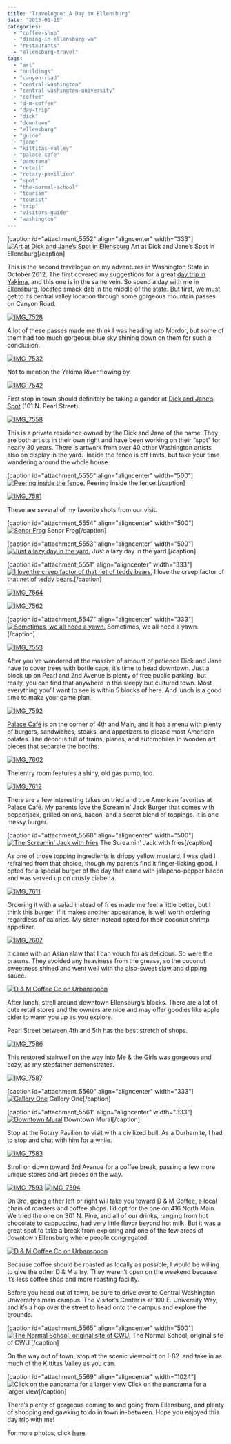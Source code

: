 ```yaml
---
title: "Travelogue: A Day in Ellensburg"
date: "2013-01-16"
categories: 
  - "coffee-shop"
  - "dining-in-ellensburg-wa"
  - "restaurants"
  - "ellensburg-travel"
tags: 
  - "art"
  - "buildings"
  - "canyon-road"
  - "central-washington"
  - "central-washington-university"
  - "coffee"
  - "d-m-coffee"
  - "day-trip"
  - "dick"
  - "downtown"
  - "ellensburg"
  - "guide"
  - "jane"
  - "kittitas-valley"
  - "palace-cafe"
  - "panorama"
  - "retail"
  - "rotary-pavillion"
  - "spot"
  - "the-normal-school"
  - "tourism"
  - "tourist"
  - "trip"
  - "visitors-guide"
  - "washington"
---
```


\[caption id="attachment\_5552" align="aligncenter" width="333"\][![Art at Dick and Jane’s Spot in Ellensburg](http://s3.amazonaws.com/thegourmez-wpmedia/2013/01/IMG_7574.jpg)](http://www.thegourmez.com/2013/01/travelogue-a-day-in-ellensburg/img_7574/) Art at Dick and Jane’s Spot in Ellensburg\[/caption\]

This is the second travelogue on my adventures in Washington State in October 2012. The first covered my suggestions for a great [day trip in Yakima](index.php?p=5412 "Yakima Day Trip"), and this one is in the same vein. So spend a day with me in Ellensburg, located smack dab in the middle of the state. But first, we must get to its central valley location through some gorgeous mountain passes on Canyon Road.

[![IMG_7528](http://s3.amazonaws.com/thegourmez-wpmedia/2013/01/IMG_7528.jpg)](http://www.thegourmez.com/2013/01/travelogue-a-day-in-ellensburg/img_7528/)

A lot of these passes made me think I was heading into Mordor, but some of them had too much gorgeous blue sky shining down on them for such a conclusion.

[![IMG_7532](http://s3.amazonaws.com/thegourmez-wpmedia/2013/01/IMG_7532.jpg)](http://www.thegourmez.com/2013/01/travelogue-a-day-in-ellensburg/img_7532/)

Not to mention the Yakima River flowing by.

[![IMG_7542](http://s3.amazonaws.com/thegourmez-wpmedia/2013/01/IMG_7542.jpg)](http://www.thegourmez.com/2013/01/travelogue-a-day-in-ellensburg/img_7542/)

First stop in town should definitely be taking a gander at [Dick and Jane’s Spot](http://www.reflectorart.com/index.html) (101 N. Pearl Street).

[![IMG_7558](http://s3.amazonaws.com/thegourmez-wpmedia/2013/01/IMG_7558.jpg)](http://www.thegourmez.com/2013/01/travelogue-a-day-in-ellensburg/img_7558/)

This is a private residence owned by the Dick and Jane of the name. They are both artists in their own right and have been working on their “spot” for nearly 30 years. There is artwork from over 40 other Washington artists also on display in the yard.  Inside the fence is off limits, but take your time wandering around the whole house.

\[caption id="attachment\_5555" align="aligncenter" width="500"\][![Peering inside the fence.](http://s3.amazonaws.com/thegourmez-wpmedia/2013/01/IMG_7579.jpg)](http://www.thegourmez.com/2013/01/travelogue-a-day-in-ellensburg/img_7579/) Peering inside the fence.\[/caption\]

[![IMG_7581](http://s3.amazonaws.com/thegourmez-wpmedia/2013/01/IMG_7581.jpg)](http://www.thegourmez.com/2013/01/travelogue-a-day-in-ellensburg/img_7581/)

These are several of my favorite shots from our visit.

\[caption id="attachment\_5554" align="aligncenter" width="500"\][![Senor Frog](http://s3.amazonaws.com/thegourmez-wpmedia/2013/01/IMG_7578.jpg)](http://www.thegourmez.com/2013/01/travelogue-a-day-in-ellensburg/img_7578/) Senor Frog\[/caption\]

\[caption id="attachment\_5553" align="aligncenter" width="500"\][![Just a lazy day in the yard.](http://s3.amazonaws.com/thegourmez-wpmedia/2013/01/IMG_7576.jpg)](http://www.thegourmez.com/2013/01/travelogue-a-day-in-ellensburg/img_7576/) Just a lazy day in the yard.\[/caption\]

\[caption id="attachment\_5551" align="aligncenter" width="333"\][![I love the creep factor of that net of teddy bears.](http://s3.amazonaws.com/thegourmez-wpmedia/2013/01/IMG_7571.jpg)](http://www.thegourmez.com/2013/01/travelogue-a-day-in-ellensburg/img_7571/) I love the creep factor of that net of teddy bears.\[/caption\]

[![IMG_7564](http://s3.amazonaws.com/thegourmez-wpmedia/2013/01/IMG_7564.jpg)](http://www.thegourmez.com/2013/01/travelogue-a-day-in-ellensburg/img_7564/)

[![IMG_7562](http://s3.amazonaws.com/thegourmez-wpmedia/2013/01/IMG_7562.jpg)](http://www.thegourmez.com/2013/01/travelogue-a-day-in-ellensburg/img_7562/)

\[caption id="attachment\_5547" align="aligncenter" width="333"\][![Sometimes, we all need a yawn.](http://s3.amazonaws.com/thegourmez-wpmedia/2013/01/IMG_7557.jpg)](http://www.thegourmez.com/2013/01/travelogue-a-day-in-ellensburg/img_7557/) Sometimes, we all need a yawn.\[/caption\]

[![IMG_7553](http://s3.amazonaws.com/thegourmez-wpmedia/2013/01/IMG_7553.jpg)](http://www.thegourmez.com/2013/01/travelogue-a-day-in-ellensburg/img_7553/)

After you’ve wondered at the massive of amount of patience Dick and Jane have to cover trees with bottle caps, it’s time to head downtown. Just a block up on Pearl and 2nd Avenue is plenty of free public parking, but really, you can find that anywhere in this sleepy but cultured town. Most everything you’ll want to see is within 5 blocks of here. And lunch is a good time to make your game plan.

[![IMG_7592](http://s3.amazonaws.com/thegourmez-wpmedia/2013/01/IMG_7592.jpg)](http://www.thegourmez.com/2013/01/travelogue-a-day-in-ellensburg/img_7592/)

[Palace Café](http://thepalacecafe.net/) is on the corner of 4th and Main, and it has a menu with plenty of burgers, sandwiches, steaks, and appetizers to please most American palates. The décor is full of trains, planes, and automobiles in wooden art pieces that separate the booths.

[![IMG_7602](http://s3.amazonaws.com/thegourmez-wpmedia/2013/01/IMG_7602.jpg)](http://www.thegourmez.com/2013/01/travelogue-a-day-in-ellensburg/img_7602/)

The entry room features a shiny, old gas pump, too.

[![IMG_7612](http://s3.amazonaws.com/thegourmez-wpmedia/2013/01/IMG_7612.jpg)](http://www.thegourmez.com/2013/01/travelogue-a-day-in-ellensburg/img_7612/)

There are a few interesting takes on tried and true American favorites at Palace Café. My parents love the Screamin’ Jack Burger that comes with pepperjack, grilled onions, bacon, and a secret blend of toppings. It is one messy burger.

\[caption id="attachment\_5568" align="aligncenter" width="500"\][![The Screamin’ Jack with fries](http://s3.amazonaws.com/thegourmez-wpmedia/2013/01/IMG_7609.jpg)](http://www.thegourmez.com/2013/01/travelogue-a-day-in-ellensburg/img_7609/) The Screamin’ Jack with fries\[/caption\]

As one of those topping ingredients is drippy yellow mustard, I was glad I refrained from that choice, though my parents find it finger-licking good. I opted for a special burger of the day that came with jalapeno-pepper bacon and was served up on crusty ciabetta.

[![IMG_7611](http://s3.amazonaws.com/thegourmez-wpmedia/2013/01/IMG_7611.jpg)](http://www.thegourmez.com/2013/01/travelogue-a-day-in-ellensburg/img_7611/)

Ordering it with a salad instead of fries made me feel a little better, but I think this burger, if it makes another appearance, is well worth ordering regardless of calories. My sister instead opted for their coconut shrimp appetizer.

[![IMG_7607](http://s3.amazonaws.com/thegourmez-wpmedia/2013/01/IMG_7607.jpg)](http://www.thegourmez.com/2013/01/travelogue-a-day-in-ellensburg/img_7607/)

It came with an Asian slaw that I can vouch for as delicious. So were the prawns. They avoided any heaviness from the grease, so the coconut sweetness shined and went well with the also-sweet slaw and dipping sauce.

[![D & M Coffee Co on Urbanspoon](http://www.urbanspoon.com/b/link/1341021/minilink.gif)](http://www.urbanspoon.com/r/321/1341021/restaurant/Washington-State/D-M-Coffee-Co-Ellensburg)

After lunch, stroll around downtown Ellensburg’s blocks. There are a lot of cute retail stores and the owners are nice and may offer goodies like apple cider to warm you up as you explore.

Pearl Street between 4th and 5th has the best stretch of shops.

[![IMG_7586](http://s3.amazonaws.com/thegourmez-wpmedia/2013/01/IMG_7586.jpg)](http://www.thegourmez.com/2013/01/travelogue-a-day-in-ellensburg/img_7586/)

This restored stairwell on the way into Me & the Girls was gorgeous and cozy, as my stepfather demonstrates.

[![IMG_7587](http://s3.amazonaws.com/thegourmez-wpmedia/2013/01/IMG_7587.jpg)](http://www.thegourmez.com/2013/01/travelogue-a-day-in-ellensburg/img_7587/)

\[caption id="attachment\_5560" align="aligncenter" width="333"\][![Gallery One](http://s3.amazonaws.com/thegourmez-wpmedia/2013/01/IMG_7588.jpg)](http://www.thegourmez.com/2013/01/travelogue-a-day-in-ellensburg/img_7588/) Gallery One\[/caption\]

\[caption id="attachment\_5561" align="aligncenter" width="333"\][![Downtown Mural](http://s3.amazonaws.com/thegourmez-wpmedia/2013/01/IMG_7589.jpg)](http://www.thegourmez.com/2013/01/travelogue-a-day-in-ellensburg/img_7589/) Downtown Mural\[/caption\]

Stop at the Rotary Pavilion to visit with a civilized bull. As a Durhamite, I had to stop and chat with him for a while.

[![IMG_7583](http://s3.amazonaws.com/thegourmez-wpmedia/2013/01/IMG_7583.jpg)](http://www.thegourmez.com/2013/01/travelogue-a-day-in-ellensburg/img_7583/)

Stroll on down toward 3rd Avenue for a coffee break, passing a few more unique stores and art pieces on the way.

[![IMG_7593](http://s3.amazonaws.com/thegourmez-wpmedia/2013/01/IMG_7593.jpg)](http://www.thegourmez.com/2013/01/travelogue-a-day-in-ellensburg/img_7593/) [![IMG_7594](http://s3.amazonaws.com/thegourmez-wpmedia/2013/01/IMG_7594.jpg)](http://www.thegourmez.com/2013/01/travelogue-a-day-in-ellensburg/img_7594/)

On 3rd, going either left or right will take you toward [D & M Coffee](http://www.dmcoffee.com/home.htm), a local chain of roasters and coffee shops. I’d opt for the one on 416 North Main. We tried the one on 301 N. Pine, and all of our drinks, ranging from hot chocolate to cappuccino, had very little flavor beyond hot milk. But it was a great spot to take a break from exploring and one of the few areas of downtown Ellensburg where people congregated.

[![D & M Coffee Co on Urbanspoon](http://www.urbanspoon.com/b/link/1341021/minilink.gif)](http://www.urbanspoon.com/r/321/1341021/restaurant/Washington-State/D-M-Coffee-Co-Ellensburg)

Because coffee should be roasted as locally as possible, I would be willing to give the other D & M a try. They weren’t open on the weekend because it’s less coffee shop and more roasting facility.

Before you head out of town, be sure to drive over to Central Washington University’s main campus. The Visitor’s Center is at 100 E. University Way, and it’s a hop over the street to head onto the campus and explore the grounds.

\[caption id="attachment\_5565" align="aligncenter" width="500"\][![The Normal School, original site of CWU.](http://s3.amazonaws.com/thegourmez-wpmedia/2013/01/IMG_7599.jpg)](http://www.thegourmez.com/2013/01/travelogue-a-day-in-ellensburg/img_7599/) The Normal School, original site of CWU.\[/caption\]

On the way out of town, stop at the scenic viewpoint on I-82  and take in as much of the Kittitas Valley as you can.

\[caption id="attachment\_5569" align="aligncenter" width="1024"\][![Click on the panorama for a larger view](http://s3.amazonaws.com/thegourmez-wpmedia/2013/01/IMG_7640-1024x68.jpg)](http://www.thegourmez.com/2013/01/travelogue-a-day-in-ellensburg/img_7640/) Click on the panorama for a larger view\[/caption\]

There’s plenty of gorgeous coming to and going from Ellensburg, and plenty of shopping and gawking to do in town in-between. Hope you enjoyed this day trip with me!

For more photos, click [here](https://www.facebook.com/media/set/?set=a.10151117539719607.443312.567409606&type=1&l=8264346c34).
